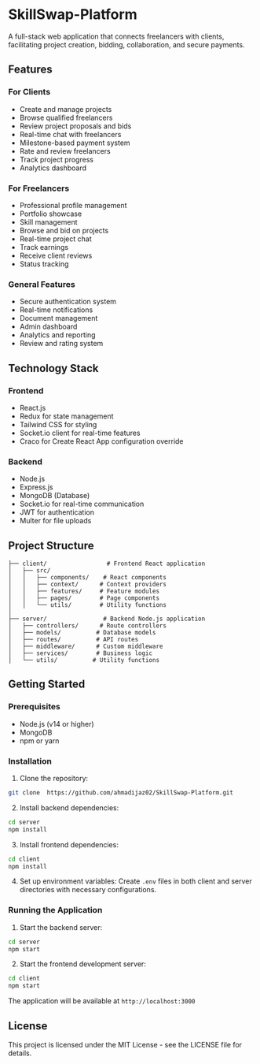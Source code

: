 # SkillSwap-Platform

A full-stack web application that connects freelancers with clients, facilitating project creation, bidding, collaboration, and secure payments.

## Features

### For Clients
- Create and manage projects
- Browse qualified freelancers
- Review project proposals and bids
- Real-time chat with freelancers
- Milestone-based payment system
- Rate and review freelancers
- Track project progress
- Analytics dashboard

### For Freelancers
- Professional profile management
- Portfolio showcase
- Skill management
- Browse and bid on projects
- Real-time project chat
- Track earnings
- Receive client reviews
- Status tracking

### General Features
- Secure authentication system
- Real-time notifications
- Document management
- Admin dashboard
- Analytics and reporting
- Review and rating system

## Technology Stack

### Frontend
- React.js
- Redux for state management
- Tailwind CSS for styling
- Socket.io client for real-time features
- Craco for Create React App configuration override

### Backend
- Node.js
- Express.js
- MongoDB (Database)
- Socket.io for real-time communication
- JWT for authentication
- Multer for file uploads

## Project Structure

```
├── client/                 # Frontend React application
│   ├── src/
│   │   ├── components/    # React components
│   │   ├── context/      # Context providers
│   │   ├── features/     # Feature modules
│   │   ├── pages/        # Page components
│   │   └── utils/        # Utility functions
│   
├── server/                # Backend Node.js application
│   ├── controllers/      # Route controllers
│   ├── models/          # Database models
│   ├── routes/          # API routes
│   ├── middleware/      # Custom middleware
│   ├── services/        # Business logic
│   └── utils/          # Utility functions
```

## Getting Started

### Prerequisites
- Node.js (v14 or higher)
- MongoDB
- npm or yarn

### Installation

1. Clone the repository:
```bash
git clone  https://github.com/ahmadijaz02/SkillSwap-Platform.git
```

2. Install backend dependencies:
```bash
cd server
npm install
```

3. Install frontend dependencies:
```bash
cd client
npm install
```

4. Set up environment variables:
Create `.env` files in both client and server directories with necessary configurations.

### Running the Application

1. Start the backend server:
```bash
cd server
npm start
```

2. Start the frontend development server:
```bash
cd client
npm start
```

The application will be available at `http://localhost:3000`

## License

This project is licensed under the MIT License - see the LICENSE file for details.
